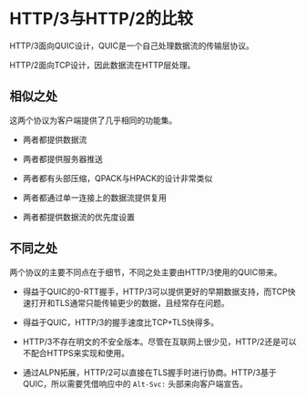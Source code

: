 # HTTP/3与HTTP/2的比较

HTTP/3面向QUIC设计，QUIC是一个自己处理数据流的传输层协议。

HTTP/2面向TCP设计，因此数据流在HTTP层处理。

## 相似之处

这两个协议为客户端提供了几乎相同的功能集。

- 两者都提供数据流

- 两者都提供服务器推送

- 两者都有头部压缩，QPACK与HPACK的设计非常类似

- 两者都通过单一连接上的数据流提供复用

- 两者都提供数据流的优先度设置

## 不同之处

两个协议的主要不同点在于细节，不同之处主要由HTTP/3使用的QUIC带来。

- 得益于QUIC的0-RTT握手，HTTP/3可以提供更好的早期数据支持，而TCP快速打开和TLS通常只能传输更少的数据，且经常存在问题。

- 得益于QUIC，HTTP/3的握手速度比TCP+TLS快得多。

- HTTP/3不存在明文的不安全版本。尽管在互联网上很少见，HTTP/2还是可以不配合HTTPS来实现和使用。

- 通过ALPN拓展，HTTP/2可以直接在TLS握手时进行协商。HTTP/3基于QUIC，所以需要凭借响应中的 `Alt-Svc:` 头部来向客户端宣告。
